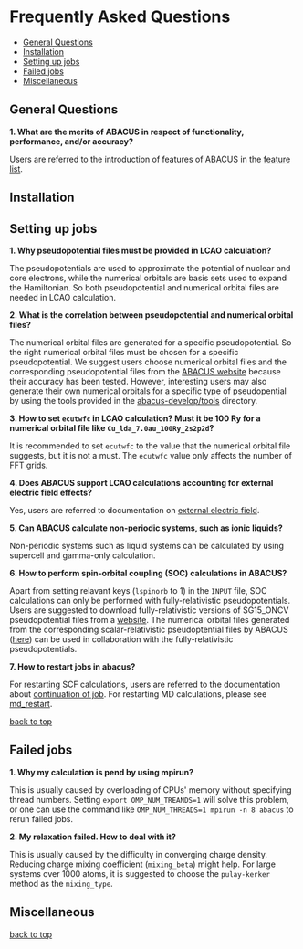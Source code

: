 # Frequently Asked Questions

 - [General Questions](#general-questions)
 - [Installation](#installation)
 - [Setting up jobs](#setting-up-jobs)
 - [Failed jobs](#failed-jobs)
 - [Miscellaneous](#miscellaneous)


## General Questions

**1. What are the merits of ABACUS in respect of functionality, performance, and/or accuracy?**

Users are referred to the introduction of features of ABACUS in the [feature list](http://abacus.ustc.edu.cn/features/list.htm).

## Installation


## Setting up jobs

**1. Why pseudopotential files must be provided in LCAO calculation?**

The pseudopotentials are used to approximate the potential of nuclear and core electrons, while the numerical orbitals are basis sets used to expand the Hamiltonian. So both pseudopotential and numerical orbital files are needed in LCAO calculation.

**2. What is the correlation between pseudopotential and numerical orbital files?**

The numerical orbital files are generated for a specific pseudopotential. So the right numerical orbital files must be chosen for a specific pseudopotential. We suggest users choose numerical orbital files and the corresponding pseudopotential files from the [ABACUS website](http://abacus.ustc.edu.cn/pseudo/list.htm) because their accuracy has been tested. However, interesting users may also generate their own numerical orbitals for a specific type of pseudopential by using the tools provided in  the [abacus-develop/tools](https://github.com/deepmodeling/abacus-develop/tree/develop/tools) directory.


**3. How to set `ecutwfc` in LCAO calculation? Must it be 100 Ry for a numerical orbital file like `Cu_lda_7.0au_100Ry_2s2p2d`?**

It is recommended to set `ecutwfc` to the value that the numerical orbital file suggests, but it is not a must. The `ecutwfc` value only affects the number of FFT grids.

**4. Does ABACUS support LCAO calculations accounting for external electric field effects?**

Yes, users are referred to documentation on [external electric field](../advanced/scf/advanced.md#external-electric-field).


**5. Can ABACUS calculate non-periodic systems, such as ionic liquids?**

Non-periodic systems such as liquid systems can be calculated by using supercell and gamma-only calculation.

**6. How to perform spin-orbital coupling (SOC) calculations in ABACUS?**

Apart from setting relavant keys (`lspinorb` to 1) in the `INPUT` file, SOC calculations can only be performed with fully-relativistic pseudopotentials. Users are suggested to download fully-relativistic versions of SG15_ONCV pseudopotential files from a [website](http://quantum-simulation.org/potentials/sg15_oncv/upf/). The numerical orbital files generated from the corresponding scalar-relativistic pseudoptential files by ABACUS ([here](http://abacus.ustc.edu.cn/pseudo/list.htm)) can be used in collaboration with the fully-relativistic pseudopotentials.


**7. How to restart jobs in abacus?**

For restarting SCF calculations, users are referred to the documentation about [continuation of job](../advanced/scf/spin.md#for-the-continuation-job). For restarting MD calculations, please see [md_restart](../advanced/input_files/input-main.md#md_restart).


[back to top](#frequently-asked-questions)

## Failed jobs

**1. Why my calculation is pend by using mpirun?**

This is usually caused by overloading of CPUs' memory without specifying thread numbers. Setting `export OMP_NUM_TREANDS=1` will solve this problem, or one can use the command like `OMP_NUM_THREADS=1 mpirun -n 8 abacus` to rerun failed jobs.


**2. My relaxation failed. How to deal with it?**

This is usually caused by the difficulty in converging charge density. Reducing charge mixing coefficient (`mixing_beta`) might help. For large systems over 1000 atoms, it is suggested to choose the `pulay-kerker` method as the `mixing_type`.




## Miscellaneous

[back to top](#frequently-asked-questions)
